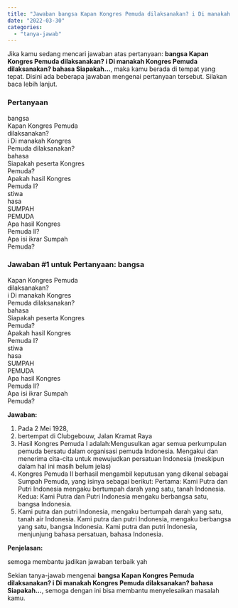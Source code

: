 ```yaml
---
title: "Jawaban bangsa Kapan Kongres Pemuda dilaksanakan? i Di manakah Kongres Pemuda dilaksanakan? bahasa Siapakah..."
date: "2022-03-30"
categories: 
  - "tanya-jawab"
---
```


Jika kamu sedang mencari jawaban atas pertanyaan: **bangsa Kapan Kongres Pemuda dilaksanakan? i Di manakah Kongres Pemuda dilaksanakan? bahasa Siapakah...**, maka kamu berada di tempat yang tepat. Disini ada beberapa jawaban mengenai pertanyaan tersebut. Silakan baca lebih lanjut.

### Pertanyaan

bangsa  
Kapan Kongres Pemuda  
dilaksanakan?  
i Di manakah Kongres  
Pemuda dilaksanakan?  
bahasa  
Siapakah peserta Kongres  
Pemuda?  
Apakah hasil Kongres  
Pemuda I?  
stiwa  
hasa  
SUMPAH  
PEMUDA  
Apa hasil Kongres  
Pemuda ll?  
Apa isi ikrar Sumpah  
Pemuda?​

### Jawaban #1 untuk Pertanyaan: bangsa  
Kapan Kongres Pemuda  
dilaksanakan?  
i Di manakah Kongres  
Pemuda dilaksanakan?  
bahasa  
Siapakah peserta Kongres  
Pemuda?  
Apakah hasil Kongres  
Pemuda I?  
stiwa  
hasa  
SUMPAH  
PEMUDA  
Apa hasil Kongres  
Pemuda ll?  
Apa isi ikrar Sumpah  
Pemuda?​

**Jawaban:**

1. Pada 2 Mei 1928,
2. bertempat di Clubgebouw, Jalan Kramat Raya
3. Hasil Kongres Pemuda I adalah:Mengusulkan agar semua perkumpulan pemuda bersatu dalam organisasi pemuda Indonesia. Mengakui dan menerima cita-cita untuk mewujudkan persatuan Indonesia (meskipun dalam hal ini masih belum jelas)
4. Kongres Pemuda II berhasil mengambil keputusan yang dikenal sebagai Sumpah Pemuda, yang isinya sebagai berikut: Pertama: Kami Putra dan Putri Indonesia mengaku bertumpah darah yang satu, tanah Indonesia. Kedua: Kami Putra dan Putri Indonesia mengaku berbangsa satu, bangsa Indonesia.
5. Kami putra dan putri Indonesia, mengaku bertumpah darah yang satu, tanah air Indonesia. Kami putra dan putri Indonesia, mengaku berbangsa yang satu, bangsa Indonesia. Kami putra dan putri Indonesia, menjunjung bahasa persatuan, bahasa Indonesia.

**Penjelasan:**

semoga membantu jadikan jawaban terbaik yah

Sekian tanya-jawab mengenai **bangsa Kapan Kongres Pemuda dilaksanakan? i Di manakah Kongres Pemuda dilaksanakan? bahasa Siapakah...**, semoga dengan ini bisa membantu menyelesaikan masalah kamu.
